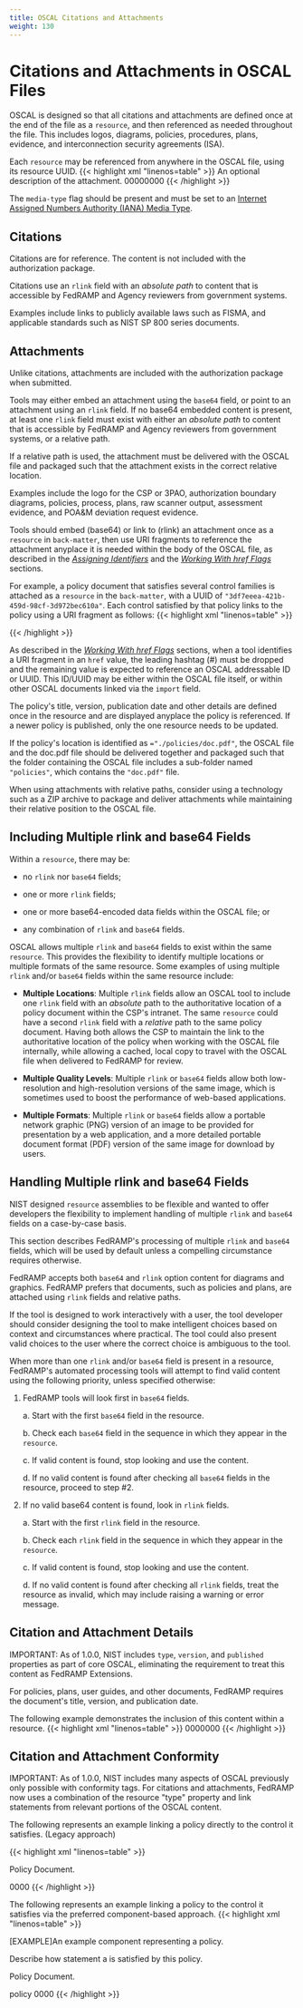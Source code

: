 ```yaml
---
title: OSCAL Citations and Attachments
weight: 130
---
```


# Citations and Attachments in OSCAL Files

OSCAL is designed so that all citations and attachments are defined once
at the end of the file as a `resource`, and then referenced as needed
throughout the file. This includes logos, diagrams, policies,
procedures, plans, evidence, and interconnection security agreements
(ISA).

Each `resource` may be referenced from anywhere in the OSCAL file, using
its resource UUID.
{{< highlight xml "linenos=table" >}}
  <back-matter>
    <resource uuid="3df7eeea-421b-459d-98cf-3d972bec610a">
        <title>Attachment or Document Title</title>
        <desc>An optional description of the attachment.</desc>
        <rlink href="./relative/path/doc.pdf" media-type="application/pdf"
        />
        <rlink href="/absolute/path/doc.pdf" media-type="application/pdf"
        />
        <base64 filename="doc.pdf" media-type="application/pdf">
        00000000
        </base64>
    </resource>
  </back-matter>
{{< /highlight >}}

The `media-type` flag should be present and must be set to an [Internet
Assigned Numbers Authority (IANA) Media
Type](http://www.iana.org/assignments/media-types/media-types.xhtml).

## Citations

Citations are for reference. The content is not included with the
authorization package.

Citations use an `rlink` field with an *absolute path* to content that is
accessible by FedRAMP and Agency reviewers from government systems.

Examples include links to publicly available laws such as FISMA, and
applicable standards such as NIST SP 800 series documents.

## Attachments

Unlike citations, attachments are included with the authorization
package when submitted.

Tools may either embed an attachment using the `base64` field, or point to an attachment using an `rlink` field. If no base64 embedded content is
present, at least one `rlink` field must exist with either an *absolute
path* to content that is accessible by FedRAMP and Agency reviewers from
government systems, or a relative path.

If a relative path is used, the attachment must be delivered with the
OSCAL file and packaged such that the attachment exists in the correct
relative location.

Examples include the logo for the CSP or 3PAO, authorization boundary
diagrams, policies, process, plans, raw scanner output, assessment
evidence, and POA&M deviation request evidence.

Tools should embed (base64) or link to (rlink) an attachment once as a
`resource` in `back-matter`, then use URI fragments to reference the
attachment anyplace it is needed within the body of the OSCAL file, as
described in the [*Assigning Identifiers*](/documentation/general-concepts/working-with-identifiers/#assigning-identifiers) and the [*Working With href Flags*](/documentation/general-concepts/oscal-data-types/#working-with-href-flags) sections.

For example, a policy document that satisfies several control families
is attached as a `resource` in the `back-matter`, with a UUID of
`"3df7eeea-421b-459d-98cf-3d972bec610a"`. Each control satisfied by that
policy links to the policy using a URI fragment as follows:
{{< highlight xml "linenos=table" >}}
<link href="#3df7eeea-421b-459d-98cf-3d972bec610a" rel="policy" />
{{< /highlight >}}

As described in the [*Working With href Flags*](/documentation/general-concepts/oscal-data-types/#working-with-href-flags) sections, when a tool
identifies a URI fragment in an `href` value, the leading hashtag (#) must
be dropped and the remaining value is expected to reference an OSCAL
addressable ID or UUID. This ID/UUID may be either within the OSCAL file
itself, or within other OSCAL documents linked via the `import` field.

The policy's title, version, publication date and other details are
defined once in the resource and are displayed anyplace the policy is
referenced. If a newer policy is published, only the one resource
needs to be updated.

If the policy's location is identified as `="./policies/doc.pdf"`, the
OSCAL file and the doc.pdf file should be delivered together and
packaged such that the folder containing the OSCAL file includes a
sub-folder named `"policies"`, which contains the `"doc.pdf"` file.

When using attachments with relative paths, consider using a technology
such as a ZIP archive to package and deliver attachments while
maintaining their relative position to the OSCAL file.

## Including Multiple rlink and base64 Fields

Within a `resource`, there may be:

-   no `rlink` nor `base64` fields;

-   one or more `rlink` fields;

-   one or more base64-encoded data fields within the OSCAL file; or

-   any combination of `rlink` and `base64` fields.

OSCAL allows multiple `rlink` and `base64` fields to exist within the same `resource`. This provides the flexibility to identify multiple locations or multiple formats of the same resource. Some examples of using
multiple `rlink` and/or `base64` fields within the same resource include:

-   **Multiple Locations**: Multiple `rlink` fields allow an OSCAL tool to
    include one `rlink` field with an *absolute* path to the authoritative
    location of a policy document within the CSP's intranet. The same
    `resource` could have a second `rlink` field with a *relative* path to
    the same policy document. Having both allows the CSP to maintain the
    link to the authoritative location of the policy when working with the
    OSCAL file internally, while allowing a cached, local copy to travel
    with the OSCAL file when delivered to FedRAMP for review.

-   **Multiple Quality Levels**: Multiple `rlink` or `base64` fields allow
    both low-resolution and high-resolution versions of the same image,
    which is sometimes used to boost the performance of web-based
    applications.

-   **Multiple Formats**: Multiple `rlink` or `base64` fields allow a
    portable network graphic (PNG) version of an image to be provided
    for presentation by a web application, and a more detailed portable
    document format (PDF) version of the same image for download by
    users.

## Handling Multiple rlink and base64 Fields

NIST designed `resource` assemblies to be flexible and wanted to offer
developers the flexibility to implement handling of multiple `rlink` and
`base64` fields on a case-by-case basis.

This section describes FedRAMP's processing of multiple `rlink` and
`base64` fields, which will be used by default unless a compelling
circumstance requires otherwise.

FedRAMP accepts both `base64` and `rlink` option content for diagrams and
graphics. FedRAMP prefers that documents, such as policies and plans, are
attached using `rlink` fields and relative paths.

If the tool is designed to work interactively with a user, the tool
developer should consider designing the tool to make intelligent choices
based on context and circumstances where practical. The tool could also
present valid choices to the user where the correct choice is ambiguous
to the tool.

When more than one `rlink` and/or `base64` field is present in a resource,
FedRAMP's automated processing tools will attempt to find valid content
using the following priority, unless specified otherwise:

1.  FedRAMP tools will look first in `base64` fields.

    a.  Start with the first `base64` field in the resource.

    b.  Check each `base64` field in the sequence in which they appear in
        the `resource`.

    c.  If valid content is found, stop looking and use the content.

    d.  If no valid content is found after checking all `base64` fields in
        the resource, proceed to step #2.

2.  If no valid base64 content is found, look in `rlink` fields.

    a.  Start with the first `rlink` field in the resource.

    b.  Check each `rlink` field in the sequence in which they appear in
        the `resource`.

    c.  If valid content is found, stop looking and use the content.

    d.  If no valid content is found after checking all `rlink` fields,
        treat the resource as invalid, which may include raising a
        warning or error message.

## Citation and Attachment Details

IMPORTANT: As of 1.0.0, NIST includes `type`, `version`, and `published`
properties as part of core OSCAL, eliminating the requirement to treat
this content as FedRAMP Extensions.

For policies, plans, user guides, and other documents, FedRAMP requires
the document's title, version, and publication date.

The following example demonstrates the inclusion of this content within
a resource.
  {{< highlight xml "linenos=table" >}}
  <back-matter>
    <resource uuid="3df7eeea-421b-459d-98cf-3d972bec610a">
        <title>Attachment or Document Title</title>
        <prop name="type" value="policy"/>
        <prop name="version" value="2.1"/>
        <prop name="published" value="2018-11-11T00:00:00Z"/>
        <base64>0000000</base64>
        <rlink href="./rel/path/doc.pdf" media-type="application/pdf" />
        <rlink href="/absolute/path/doc.pdf" media-type="application/pdf"
        />
    </resource>
  </back-matter>
  {{< /highlight >}}

## Citation and Attachment Conformity

IMPORTANT: As of 1.0.0, NIST includes many aspects of OSCAL previously
only possible with conformity tags. For citations and attachments,
FedRAMP now uses a combination of the resource "type" property and
link statements from relevant portions of the OSCAL content.

The following represents an example linking a policy directly to the
control it satisfies. (Legacy approach)

  {{< highlight xml "linenos=table" >}}
  <control-implementation>
    <implemented-requirement control-id='ac-1'
    uuid="[uuid-value]">
        <statement>
            <link href="#090ab379-2089-4830-b9fd-26d0729e22e9"
        rel="policy" />
        </statement>
    </implemented-requirement>
  </control-implementation>
  
  <back-matter>
    <resource uuid="090ab379-2089-4830-b9fd-26d0729e22e9">
        <title>Access Control and Identity Management Policy</title>
        <description>
        <p>Policy Document.</p>
        </description>
        <prop name="type" value="policy"/>
        <base64 filename="./documents/policies/sample_policy.pdf">
        0000
        </base64>
    </resource>
  </back-matter>
  {{< /highlight >}}

The following represents an example linking a policy to the control it
satisfies via the preferred component-based approach.
  {{< highlight xml "linenos=table" >}}
  <system-implementation>
    <component uuid="f25e84bf-3e57-48c3-ac0b-7a567b3af79e"
    type="policy">
        <title>[EXAMPLE]Access Control and Identity Management
        Policy</title>
        <description>
            <p>[EXAMPLE]An example component representing a policy.</p>
        </description>
        <link href="#090ab379-2089-4830-b9fd-26d0729e22e9" rel="policy"
        />
        <status state="operational"/>
    </component>
  </system-implementation>
  
  <control-implementation>
    <implemented-requirement control-id="ac-1"
    uuid="[uuid-value]">
        <statement statement-id="ac-1_smt.a"
        uuid="fb4d039a-dc4f-46f5-9c1f-f6343eaf69bc">
            <by-component
            component-uuid="f25e84bf-3e57-48c3-ac0b-7a567b3af79e">
                <description>
                    <p>Describe how statement a is satisfied by this policy.</p>
                </description>
            </by-component>
        </statement>
    </implemented-requirement>
  </control-implementation>
  
  <back-matter>
    <resource uuid="090ab379-2089-4830-b9fd-26d0729e22e9">
        <title>Access Control and Identity Management Policy</title>
        <description>
        <p>Policy Document.</p>
        </description>
        <prop name="type">policy</prop>
        <base64
        filename="./documents/policies/sample_policy.pdf">0000</base64>
    </resource>
  </back-matter>
  {{< /highlight >}}
